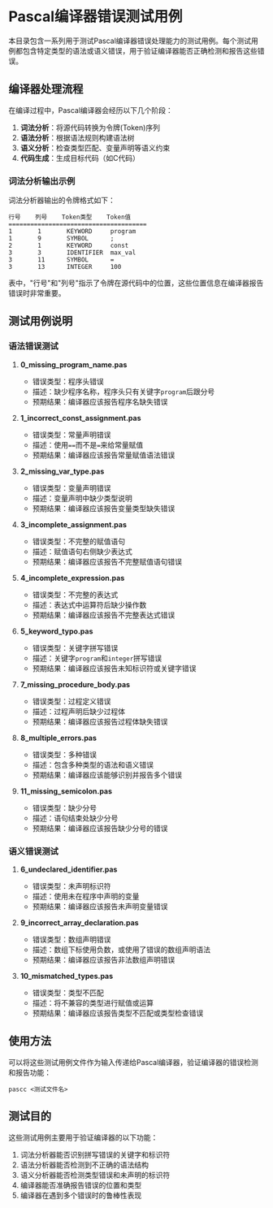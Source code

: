 # Pascal编译器错误测试用例

本目录包含一系列用于测试Pascal编译器错误处理能力的测试用例。每个测试用例都包含特定类型的语法或语义错误，用于验证编译器能否正确检测和报告这些错误。

## 编译器处理流程

在编译过程中，Pascal编译器会经历以下几个阶段：

1. **词法分析**：将源代码转换为令牌(Token)序列
2. **语法分析**：根据语法规则构建语法树
3. **语义分析**：检查类型匹配、变量声明等语义约束
4. **代码生成**：生成目标代码（如C代码）

### 词法分析输出示例

词法分析器输出的令牌格式如下：

```
行号    列号    Token类型    Token值
======================================
1       1       KEYWORD     program
1       9       SYMBOL      ;
2       1       KEYWORD     const
3       3       IDENTIFIER  max_val
3       11      SYMBOL      =
3       13      INTEGER     100
```

表中，"行号"和"列号"指示了令牌在源代码中的位置，这些位置信息在编译器报告错误时非常重要。

## 测试用例说明

### 语法错误测试

1. **0_missing_program_name.pas**
   - 错误类型：程序头错误
   - 描述：缺少程序名称，程序头只有关键字`program`后跟分号
   - 预期结果：编译器应该报告程序名缺失错误

2. **1_incorrect_const_assignment.pas**
   - 错误类型：常量声明错误
   - 描述：使用`==`而不是`=`来给常量赋值
   - 预期结果：编译器应该报告常量赋值语法错误

3. **2_missing_var_type.pas**
   - 错误类型：变量声明错误
   - 描述：变量声明中缺少类型说明
   - 预期结果：编译器应该报告变量类型缺失错误

4. **3_incomplete_assignment.pas**
   - 错误类型：不完整的赋值语句
   - 描述：赋值语句右侧缺少表达式
   - 预期结果：编译器应该报告不完整赋值语句错误

5. **4_incomplete_expression.pas**
   - 错误类型：不完整的表达式
   - 描述：表达式中运算符后缺少操作数
   - 预期结果：编译器应该报告不完整表达式错误

6. **5_keyword_typo.pas**
   - 错误类型：关键字拼写错误
   - 描述：关键字`program`和`integer`拼写错误
   - 预期结果：编译器应该报告未知标识符或关键字错误

7. **7_missing_procedure_body.pas**
   - 错误类型：过程定义错误
   - 描述：过程声明后缺少过程体
   - 预期结果：编译器应该报告过程体缺失错误

8. **8_multiple_errors.pas**
   - 错误类型：多种错误
   - 描述：包含多种类型的语法和语义错误
   - 预期结果：编译器应该能够识别并报告多个错误

9. **11_missing_semicolon.pas**
   - 错误类型：缺少分号
   - 描述：语句结束处缺少分号
   - 预期结果：编译器应该报告缺少分号的错误

### 语义错误测试

1. **6_undeclared_identifier.pas**
   - 错误类型：未声明标识符
   - 描述：使用未在程序中声明的变量
   - 预期结果：编译器应该报告未声明变量错误

2. **9_incorrect_array_declaration.pas**
   - 错误类型：数组声明错误
   - 描述：数组下标使用负数，或使用了错误的数组声明语法
   - 预期结果：编译器应该报告非法数组声明错误

3. **10_mismatched_types.pas**
   - 错误类型：类型不匹配
   - 描述：将不兼容的类型进行赋值或运算
   - 预期结果：编译器应该报告类型不匹配或类型检查错误

## 使用方法

可以将这些测试用例文件作为输入传递给Pascal编译器，验证编译器的错误检测和报告功能：

```
pascc <测试文件名>
```

## 测试目的

这些测试用例主要用于验证编译器的以下功能：

1. 词法分析器能否识别拼写错误的关键字和标识符
2. 语法分析器能否检测到不正确的语法结构
3. 语义分析器能否检测类型错误和未声明的标识符
4. 编译器能否准确报告错误的位置和类型
5. 编译器在遇到多个错误时的鲁棒性表现 